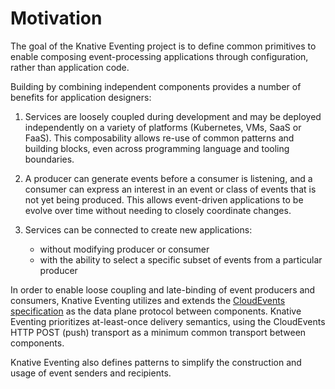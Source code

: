 # Motivation

The goal of the Knative Eventing project is to define common primitives to
enable composing event-processing applications through configuration, rather
than application code.

Building by combining independent components provides a number of benefits for
application designers:

1. Services are loosely coupled during development and may be deployed
   independently on a variety of platforms (Kubernetes, VMs, SaaS or FaaS). This
   composability allows re-use of common patterns and building blocks, even
   across programming language and tooling boundaries.

1. A producer can generate events before a consumer is listening, and a consumer
   can express an interest in an event or class of events that is not yet being
   produced. This allows event-driven applications to be evolve over time
   without needing to closely coordinate changes.

1. Services can be connected to create new applications:
   - without modifying producer or consumer
   - with the ability to select a specific subset of events from a particular
     producer

In order to enable loose coupling and late-binding of event producers and
consumers, Knative Eventing utilizes and extends the [CloudEvents
specification](https:?/github.com/cloudevents/spec) as the data plane protocol
between components. Knative Eventing prioritizes at-least-once delivery
semantics, using the CloudEvents HTTP POST (push) transport as a minimum common
transport between components.

Knative Eventing also defines patterns to simplify the construction and usage of
event senders and recipients.
